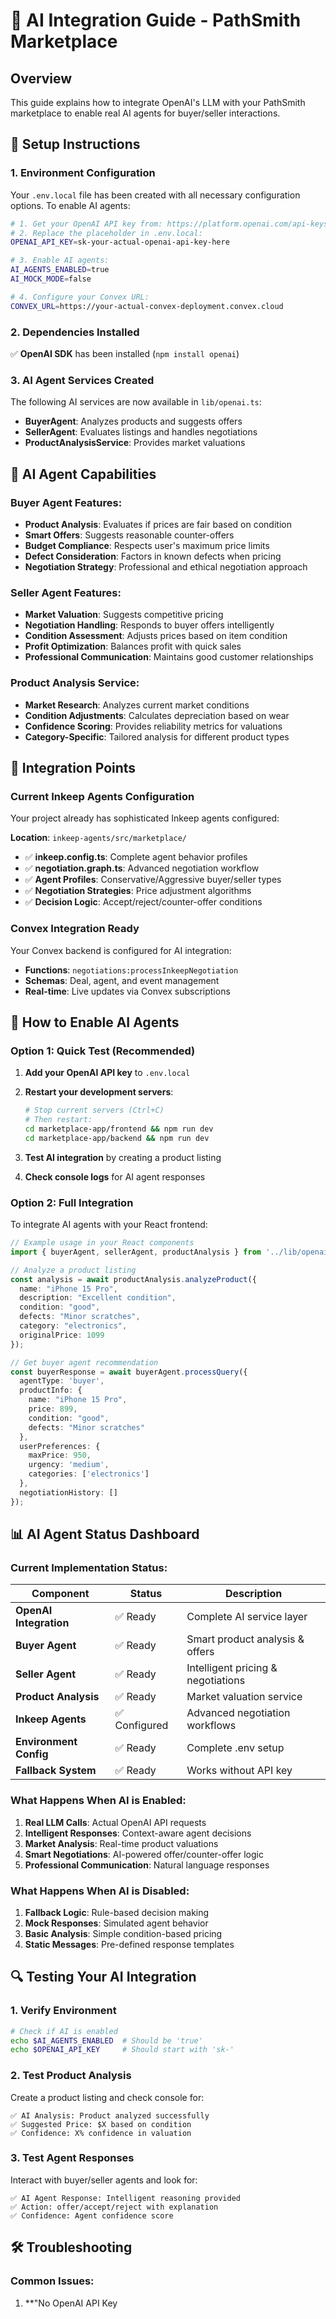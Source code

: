 # 🤖 AI Integration Guide - PathSmith Marketplace

## Overview

This guide explains how to integrate OpenAI's LLM with your PathSmith marketplace to enable real AI agents for buyer/seller interactions.

## 🔧 Setup Instructions

### 1. Environment Configuration

Your `.env.local` file has been created with all necessary configuration options. To enable AI agents:

```bash
# 1. Get your OpenAI API key from: https://platform.openai.com/api-keys
# 2. Replace the placeholder in .env.local:
OPENAI_API_KEY=sk-your-actual-openai-api-key-here

# 3. Enable AI agents:
AI_AGENTS_ENABLED=true
AI_MOCK_MODE=false

# 4. Configure your Convex URL:
CONVEX_URL=https://your-actual-convex-deployment.convex.cloud
```

### 2. Dependencies Installed

✅ **OpenAI SDK** has been installed (`npm install openai`)

### 3. AI Agent Services Created

The following AI services are now available in `lib/openai.ts`:

- **BuyerAgent**: Analyzes products and suggests offers
- **SellerAgent**: Evaluates listings and handles negotiations  
- **ProductAnalysisService**: Provides market valuations

## 🤖 AI Agent Capabilities

### Buyer Agent Features:
- **Product Analysis**: Evaluates if prices are fair based on condition
- **Smart Offers**: Suggests reasonable counter-offers
- **Budget Compliance**: Respects user's maximum price limits
- **Defect Consideration**: Factors in known defects when pricing
- **Negotiation Strategy**: Professional and ethical negotiation approach

### Seller Agent Features:
- **Market Valuation**: Suggests competitive pricing
- **Negotiation Handling**: Responds to buyer offers intelligently
- **Condition Assessment**: Adjusts prices based on item condition
- **Profit Optimization**: Balances profit with quick sales
- **Professional Communication**: Maintains good customer relationships

### Product Analysis Service:
- **Market Research**: Analyzes current market conditions
- **Condition Adjustments**: Calculates depreciation based on wear
- **Confidence Scoring**: Provides reliability metrics for valuations
- **Category-Specific**: Tailored analysis for different product types

## 🔗 Integration Points

### Current Inkeep Agents Configuration

Your project already has sophisticated Inkeep agents configured:

**Location**: `inkeep-agents/src/marketplace/`
- ✅ **inkeep.config.ts**: Complete agent behavior profiles
- ✅ **negotiation.graph.ts**: Advanced negotiation workflow
- ✅ **Agent Profiles**: Conservative/Aggressive buyer/seller types
- ✅ **Negotiation Strategies**: Price adjustment algorithms
- ✅ **Decision Logic**: Accept/reject/counter-offer conditions

### Convex Integration Ready

Your Convex backend is configured for AI integration:
- **Functions**: `negotiations:processInkeepNegotiation`
- **Schemas**: Deal, agent, and event management
- **Real-time**: Live updates via Convex subscriptions

## 🚀 How to Enable AI Agents

### Option 1: Quick Test (Recommended)

1. **Add your OpenAI API key** to `.env.local`
2. **Restart your development servers**:
   ```bash
   # Stop current servers (Ctrl+C)
   # Then restart:
   cd marketplace-app/frontend && npm run dev
   cd marketplace-app/backend && npm run dev
   ```

3. **Test AI integration** by creating a product listing
4. **Check console logs** for AI agent responses

### Option 2: Full Integration

To integrate AI agents with your React frontend:

```typescript
// Example usage in your React components
import { buyerAgent, sellerAgent, productAnalysis } from '../lib/openai';

// Analyze a product listing
const analysis = await productAnalysis.analyzeProduct({
  name: "iPhone 15 Pro",
  description: "Excellent condition",
  condition: "good",
  defects: "Minor scratches",
  category: "electronics",
  originalPrice: 1099
});

// Get buyer agent recommendation
const buyerResponse = await buyerAgent.processQuery({
  agentType: 'buyer',
  productInfo: {
    name: "iPhone 15 Pro",
    price: 899,
    condition: "good",
    defects: "Minor scratches"
  },
  userPreferences: {
    maxPrice: 950,
    urgency: 'medium',
    categories: ['electronics']
  },
  negotiationHistory: []
});
```

## 📊 AI Agent Status Dashboard

### Current Implementation Status:

| Component | Status | Description |
|-----------|--------|-------------|
| **OpenAI Integration** | ✅ Ready | Complete AI service layer |
| **Buyer Agent** | ✅ Ready | Smart product analysis & offers |
| **Seller Agent** | ✅ Ready | Intelligent pricing & negotiations |
| **Product Analysis** | ✅ Ready | Market valuation service |
| **Inkeep Agents** | ✅ Configured | Advanced negotiation workflows |
| **Environment Config** | ✅ Ready | Complete .env setup |
| **Fallback System** | ✅ Ready | Works without API key |

### What Happens When AI is Enabled:

1. **Real LLM Calls**: Actual OpenAI API requests
2. **Intelligent Responses**: Context-aware agent decisions
3. **Market Analysis**: Real-time product valuations
4. **Smart Negotiations**: AI-powered offer/counter-offer logic
5. **Professional Communication**: Natural language responses

### What Happens When AI is Disabled:

1. **Fallback Logic**: Rule-based decision making
2. **Mock Responses**: Simulated agent behavior
3. **Basic Analysis**: Simple condition-based pricing
4. **Static Messages**: Pre-defined response templates

## 🔍 Testing Your AI Integration

### 1. Verify Environment
```bash
# Check if AI is enabled
echo $AI_AGENTS_ENABLED  # Should be 'true'
echo $OPENAI_API_KEY     # Should start with 'sk-'
```

### 2. Test Product Analysis
Create a product listing and check console for:
```
✅ AI Analysis: Product analyzed successfully
✅ Suggested Price: $X based on condition
✅ Confidence: X% confidence in valuation
```

### 3. Test Agent Responses
Interact with buyer/seller agents and look for:
```
✅ AI Agent Response: Intelligent reasoning provided
✅ Action: offer/accept/reject with explanation
✅ Confidence: Agent confidence score
```

## 🛠️ Troubleshooting

### Common Issues:

1. **"No OpenAI API Key
